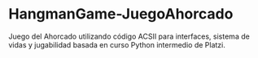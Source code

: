 # HangmanGame-JuegoAhorcado
Juego del Ahorcado utilizando código ACSII para interfaces, sistema de vidas y jugabilidad basada en curso Python intermedio de Platzi.
